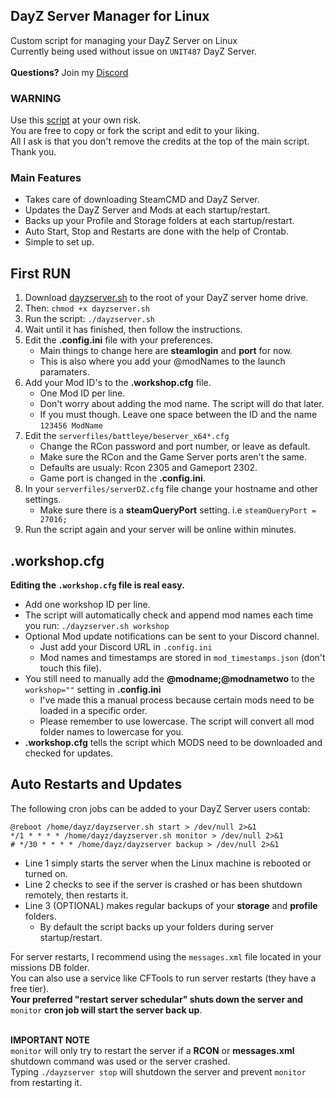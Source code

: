 ## DayZ Server Manager for Linux
Custom script for managing your DayZ Server on Linux <br/>
Currently being used without issue on `UNIT487` DayZ Server.<br/><br/>
**Questions?** Join my [Discord](https://pcgamers.win/discord)<br/>

### WARNING
Use this [script](https://github.com/haywardgg/DayZ_Server_Manager/blob/main/dayzserver.sh) at your own risk.<br/>
You are free to copy or fork the script and edit to your liking.<br/>
All I ask is that you don't remove the credits at the top of the main script. Thank you.

### Main Features
- Takes care of downloading SteamCMD and DayZ Server.
- Updates the DayZ Server and Mods at each startup/restart.
- Backs up your Profile and Storage folders at each startup/restart.
- Auto Start, Stop and Restarts are done with the help of Crontab.
- Simple to set up.

## First RUN
1. Download [dayzserver.sh](https://raw.githubusercontent.com/haywardgg/DayZ_Server_Manager/5536718fb3361cf4f3baad9293f61918636e16c7/dayzserver.sh) to the root of your DayZ server home drive.
2. Then: `chmod +x dayzserver.sh`
3. Run the script: `./dayzserver.sh`
4. Wait until it has finished, then follow the instructions.
5. Edit the **.config.ini** file with your preferences.
   - Main things to change here are **steamlogin** and **port** for now.
   - This is also where you add your @modNames to the launch paramaters. 
7. Add your Mod ID's to the **.workshop.cfg** file.
   - One Mod ID per line. 
   - Don't worry about adding the mod name. The script will do that later.
   - If you must though. Leave one space between the ID and the name `123456 ModName`
8. Edit the `serverfiles/battleye/beserver_x64*.cfg`
   - Change the RCon password and port number, or leave as default.
   - Make sure the RCon and the Game Server ports aren't the same.
   - Defaults are usualy: Rcon 2305 and Gameport 2302.
   - Game port is changed in the **.config.ini**.
9. In your `serverfiles/serverDZ.cfg` file change your hostname and other settings.
   - Make sure there is a **steamQueryPort** setting. i.e `steamQueryPort = 27016;`
10. Run the script again and your server will be online within minutes.

## .workshop.cfg 
**Editing the `.workshop.cfg` file is real easy.**<br/>
- Add one workshop ID per line.<br/>
- The script will automatically check and append mod names each time you run: `./dayzserver.sh workshop`<br/>
- Optional Mod update notifications can be sent to your Discord channel. <br/>
   - Just add your Discord URL in `.config.ini`
   - Mod names and timestamps are stored in `mod_timestamps.json` (don't touch this file).
- You still need to manually add the **@modname;@modnametwo** to the `workshop=""` setting in **.config.ini**
   - I've made this a manual process because certain mods need to be loaded in a specific order.
   - Please remember to use lowercase. The script will convert all mod folder names to lowercase for you.
- **.workshop.cfg** tells the script which MODS need to be downloaded and checked for updates.

## Auto Restarts and Updates
The following cron jobs can be added to your DayZ Server users contab:<br/>
```
@reboot /home/dayz/dayzserver.sh start > /dev/null 2>&1
*/1 * * * * /home/dayz/dayzserver.sh monitor > /dev/null 2>&1
# */30 * * * * /home/dayz/dayzserver backup > /dev/null 2>&1
```
- Line 1 simply starts the server when the Linux machine is rebooted or turned on.
- Line 2 checks to see if the server is crashed or has been shutdown remotely, then restarts it.
- Line 3 (OPTIONAL) makes regular backups of your **storage** and **profile** folders.
   - By default the script backs up your folders during server startup/restart. 

For server restarts, I recommend using the `messages.xml` file located in your missions DB folder.<br/>
You can also use a service like CFTools to run server restarts (they have a free tier).<br/>
**Your preferred "restart server schedular" shuts down the server and** `monitor` **cron job will start the server back up**.<br/><br/>

**IMPORTANT NOTE**<br/> `monitor` will only try to restart the server if a **RCON** or **messages.xml** shutdown command was used or the server crashed.<br/> 
Typing `./dayzserver stop` will shutdown the server and prevent `monitor` from restarting it. 
